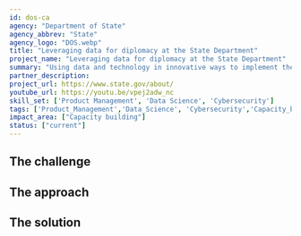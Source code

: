 ```yaml
---
id: dos-ca
agency: "Department of State"
agency_abbrev: "State"
agency_logo: "DOS.webp"
title: "Leveraging data for diplomacy at the State Department"
project_name: "Leveraging data for diplomacy at the State Department"
summary: "Using data and technology in innovative ways to implement the State Department’s Enterprise Data Strategy (EDS) and data-informed diplomacy. The EDS helps to advance America’s foreign policy priorities, solve the Department's management challenges, and protect its people, facilities, and information."
partner_description: 
project_url: https://www.state.gov/about/
youtube_url: https://youtu.be/vpej2adw_nc
skill_set: ['Product Management', 'Data Science', 'Cybersecurity']
tags: ['Product_Management','Data_Science', 'Cybersecurity','Capacity_building']
impact_area: ["Capacity building"]
status: ["current"]
---
```


## The challenge

## The approach

## The solution 
